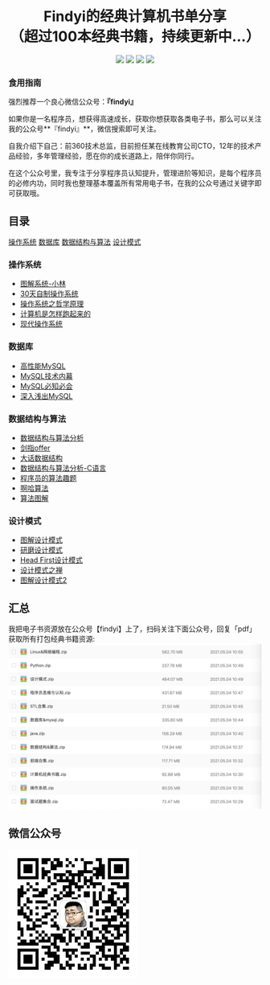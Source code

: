 <h1 align="center">Findyi的经典计算机书单分享<br>（超过100本经典书籍，持续更新中...）</h1>

<p align='center'>
<a href="https://github.com/pinefor1983" target="_blank"><img src="https://img.shields.io/badge/%E4%BD%9C%E8%80%85-%40findyi-black?style=flat-square&logo=GitHub"></a>
<a href="https://www.zhihu.com/people/yi-yang-91-9" target="_blank"><img src="https://img.shields.io/badge/%E7%9F%A5%E4%B9%8E-%40findyi-black?style=flat-square&logo=Zhihu"></a>
<a href="https://sm.ms/image/aus8qZozUGAkhVS" target="_blank"><img src="https://img.shields.io/badge/%E5%85%AC%E4%BC%97%E5%8F%B7-%40findyi-black?style=flat-square&logo=WeChat"></a>
<a href="https://space.bilibili.com/7936249" target="_blank"><img src="https://img.shields.io/badge/B%E7%AB%99-%40findyi-black?style=flat-square&logo=Bilibili"></a>
</p>

### 食用指南
强烈推荐一个良心微信公众号：**『findyi』**

如果你是一名程序员，想获得高速成长，获取你想获取各类电子书，那么可以关注我的公众号**『findyi』**，微信搜索即可关注。

自我介绍下自己：前360技术总监，目前担任某在线教育公司CTO，12年的技术产品经验，多年管理经验，愿在你的成长道路上，陪伴你同行。

在这个公众号里，我专注于分享程序员认知提升，管理进阶等知识，是每个程序员的必修内功，同时我也整理基本覆盖所有常用电子书，在我的公众号通过关键字即可获取哦。

<h2>目录</h2>

[操作系统](#操作系统)
[数据库](#数据库)
[数据结构与算法](#数据结构与算法)
[设计模式](#设计模式)

### 操作系统
- [图解系统-小林]()
- [30天自制操作系统]()
- [操作系统之哲学原理]()
- [计算机是怎样跑起来的]()
- [现代操作系统]()

### 数据库
- [高性能MySQL]()
- [MySQL技术内幕]()
- [MySQL必知必会]()
- [深入浅出MySQL]()

### 数据结构与算法
- [数据结构与算法分析]()
- [剑指offer]()
- [大话数据结构]()
- [数据结构与算法分析-C语言]()
- [程序员的算法趣题]()
- [啊哈算法]()
- [算法图解]()

### 设计模式
- [图解设计模式]()
- [研磨设计模式]()
- [Head First设计模式]()
- [设计模式之禅]()
- [图解设计模式2]()

<h2>汇总</h2>
我把电子书资源放在公众号【findyi】上了，扫码关注下面公众号，回复「pdf」 获取所有打包经典书籍资源:
<img src='images/all.jpg'>

<h2>微信公众号</h2>
<img align='left' src='images/wechat.jpg'>

